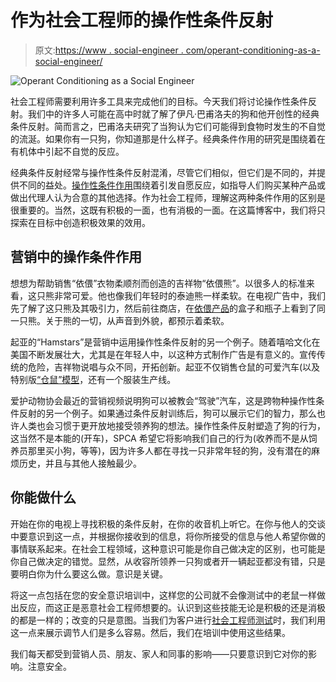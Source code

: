 # 作为社会工程师的操作性条件反射

> 原文:[https://www . social-engineer . com/operant-conditioning-as-a-social-engineer/](https://www.social-engineer.com/operant-conditioning-as-a-social-engineer/)

![Operant Conditioning as a Social Engineer](../Images/266033c7b90ffc97709529b1c336ab26.png)

社会工程师需要利用许多工具来完成他们的目标。今天我们将讨论操作性条件反射。我们中的许多人可能在高中时就了解了伊凡·巴甫洛夫的狗和他开创性的经典条件反射。简而言之，巴甫洛夫研究了当狗认为它们可能得到食物时发生的不自觉的流涎。如果你有一只狗，你知道那是什么样子。经典条件作用的研究是围绕着在有机体中引起不自觉的反应。

经典条件反射经常与操作性条件反射混淆，尽管它们相似，但它们是不同的，并提供不同的益处。[操作性条件作用](https://www.scholarpedia.org/article/Operant_conditioning "operant conditioning")围绕着引发自愿反应，如指导人们购买某种产品或做出代理人认为合意的其他选择。作为社会工程师，理解这两种条件作用的区别是很重要的。当然，这既有积极的一面，也有消极的一面。在这篇博客中，我们将只探索在目标中创造积极效果的效用。

## 营销中的操作条件作用

想想为帮助销售“依偎”衣物柔顺剂而创造的吉祥物“依偎熊”。以很多人的标准来看，这只熊非常可爱。他也像我们年轻时的泰迪熊一样柔软。在电视广告中，我们先了解了这只熊及其吸引力，然后前往商店，在[依偎产品](https://www.snuggle.com/#filter=.products "Snuggle")的盒子和瓶子上看到了同一只熊。关于熊的一切，从声音到外貌，都预示着柔软。

起亚的“Hamstars”是营销中运用操作性条件反射的另一个例子。随着嘻哈文化在美国不断发展壮大，尤其是在年轻人中，以这种方式制作广告是有意义的。宣传传统的危险，吉祥物说唱与众不同，开拓创新。起亚不仅销售仓鼠的可爱汽车(以及特别版[“仓鼠”模型](https://www.autotrader.com/research/article/new-research/83098/kia-rolls-out-hamstar-soul-special-edition.jsp "Hamstar")，还有一个服装生产线。

爱护动物协会最近的营销视频说明狗可以被教会“驾驶”汽车，这是跨物种操作性条件反射的另一个例子。如果通过条件反射训练后，狗可以展示它们的智力，那么也许人类也会习惯于更开放地接受领养狗的想法。操作性条件反射塑造了狗的行为，这当然不是本能的(开车)，SPCA 希望它将影响我们自己的行为(收养而不是从饲养员那里买小狗，等等)，因为许多人都在寻找一只非常年轻的狗，没有潜在的麻烦历史，并且与其他人接触最少。

## 你能做什么

开始在你的电视上寻找积极的条件反射，在你的收音机上听它。在你与他人的交谈中要意识到这一点，并根据你接收到的信息，将你所接受的信息与他人希望你做的事情联系起来。在社会工程领域，这种意识可能是你自己做决定的区别，也可能是你自己做决定的错觉。显然，从收容所领养一只狗或者开一辆起亚都没有错，只是要明白你为什么要这么做。意识是关键。

将这一点包括在您的安全意识培训中，这样您的公司就不会像测试中的老鼠一样做出反应，而这正是恶意社会工程师想要的。认识到这些技能无论是积极的还是消极的都是一样的；改变的只是意图。当我们为客户进行[社会工程师测试](https://www.social-engineer.com/social-engineering-penetration-test/ "SE Pentests")时，我们利用这一点来展示调节人们是多么容易。然后，我们在培训中使用这些结果。

我们每天都受到营销人员、朋友、家人和同事的影响——只要意识到它对你的影响。注意安全。